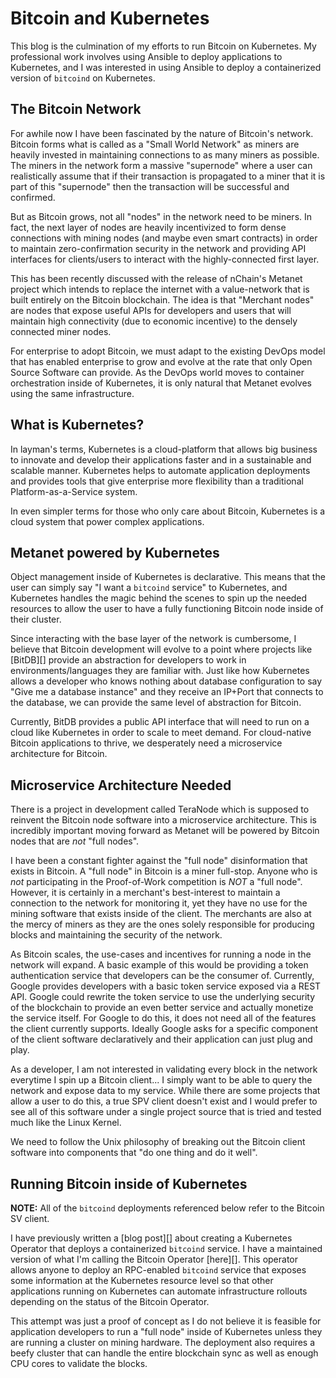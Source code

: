 # Bitcoin and Kubernetes

This blog is the culmination of my efforts to run Bitcoin on Kubernetes. My
professional work involves using Ansible to deploy applications to Kubernetes,
and I was interested in using Ansible to deploy a containerized version of
`bitcoind` on Kubernetes.

## The Bitcoin Network

For awhile now I have been fascinated by the nature of Bitcoin's network.
Bitcoin forms what is called as a "Small World Network" as miners are heavily
invested in maintaining connections to as many miners as possible. The miners
in the network form a massive "supernode" where a user can realistically assume
that if their transaction is propagated to a miner that it is part of this
"supernode" then the transaction will be successful and confirmed.

But as Bitcoin grows, not all "nodes" in the network need to be miners. In
fact, the next layer of nodes are heavily incentivized to form dense
connections with mining nodes (and maybe even smart contracts) in order to
maintain zero-confirmation security in the network and providing API interfaces
for clients/users to interact with the highly-connected first layer.

This has been recently discussed with the release of nChain's Metanet project
which intends to replace the internet with a value-network that is built
entirely on the Bitcoin blockchain. The idea is that "Merchant nodes" are nodes
that expose useful APIs for developers and users that will maintain high
connectivity (due to economic incentive) to the densely connected miner nodes.

For enterprise to adopt Bitcoin, we must adapt to the existing DevOps model
that has enabled enterprise to grow and evolve at the rate that only Open
Source Software can provide. As the DevOps world moves to container
orchestration inside of Kubernetes, it is only natural that Metanet evolves
using the same infrastructure.

## What is Kubernetes?

In layman's terms, Kubernetes is a cloud-platform that allows big business to
innovate and develop their applications faster and in a sustainable and
scalable manner. Kubernetes helps to automate application deployments and
provides tools that give enterprise more flexibility than a traditional
Platform-as-a-Service system.

In even simpler terms for those who only care about Bitcoin, Kubernetes is a
cloud system that power complex applications.

## Metanet powered by Kubernetes

Object management inside of Kubernetes is declarative. This means that the user
can simply say "I want a `bitcoind` service" to Kubernetes, and Kubernetes
handles the magic behind the scenes to spin up the needed resources to allow
the user to have a fully functioning Bitcoin node inside of their cluster.

Since interacting with the base layer of the network is cumbersome, I believe
that Bitcoin development will evolve to a point where projects like [BitDB][]
provide an abstraction for developers to work in environments/languages they
are familiar with. Just like how Kubernetes allows a developer who knows
nothing about database configuration to say "Give me a database instance"
and they receive an IP+Port that connects to the database, we can provide the
same level of abstraction for Bitcoin.

Currently, BitDB provides a public API interface that will need to run on a
cloud like Kubernetes in order to scale to meet demand. For cloud-native
Bitcoin applications to thrive, we desperately need a microservice architecture
for Bitcoin.

## Microservice Architecture Needed

There is a project in development called TeraNode which is supposed to reinvent
the Bitcoin node software into a microservice architecture. This is incredibly
important moving forward as Metanet will be powered by Bitcoin nodes that are
*not* "full nodes".

I have been a constant fighter against the "full node" disinformation that
exists in Bitcoin. A "full node" in Bitcoin is a miner full-stop. Anyone who is
*not* participating in the Proof-of-Work competition is *NOT* a "full node".
However, it is certainly in a merchant's best-interest to maintain a connection
to the network for monitoring it, yet they have no use for the mining software
that exists inside of the client. The merchants are also at the mercy of miners
as they are the ones solely responsible for producing blocks and maintaining
the security of the network.

As Bitcoin scales, the use-cases and incentives for running a node in the
network will expand. A basic example of this would be providing a token
authentication service that developers can be the consumer of. Currently,
Google provides developers with a basic token service exposed via a REST API.
Google could rewrite the token service to use the underlying security of the
blockchain to provide an even better service and actually monetize the service
itself. For Google to do this, it does not need all of the features the client
currently supports. Ideally Google asks for a specific component of the client
software declaratively and their application can just plug and play.

As a developer, I am not interested in validating every block in the network
everytime I spin up a Bitcoin client... I simply want to be able to query the
network and expose data to my service. While there are some projects that allow
a user to do this, a true SPV client doesn't exist and I would prefer to see
all of this software under a single project source that is tried and tested
much like the Linux Kernel.

We need to follow the Unix philosophy of breaking out the Bitcoin client
software into components that "do one thing and do it well".

## Running Bitcoin inside of Kubernetes
**NOTE:** All of the `bitcoind` deployments referenced below refer to the
Bitcoin SV client.

I have previously written a [blog post][] about creating a Kubernetes Operator
that deploys a containerized `bitcoind` service. I have a maintained version of
what I'm calling the Bitcoin Operator [here][]. This operator allows anyone to
deploy an RPC-enabled `bitcoind` service that exposes some information at the
Kubernetes resource level so that other applications running on Kubernetes can
automate infrastructure rollouts depending on the status of the Bitcoin
Operator.

This attempt was just a proof of concept as I do not believe it is feasible for
application developers to run a "full node" inside of Kubernetes unless they
are running a cluster on mining hardware. The deployment also requires a beefy
cluster that can handle the entire blockchain sync as well as enough CPU cores
to validate the blocks.
